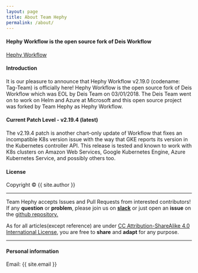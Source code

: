 ```yaml
---
layout: page
title: About Team Hephy
permalink: /about/
---
```


#### Hephy Workflow is the open source fork of Deis Workflow

[Hephy Workflow](web.teamhephy.com)

#### Introduction

It is our pleasure to announce that Hephy Workflow v2.19.0 (codename: Tag-Team)
is officially here! Hephy Workflow is the open source fork of Deis Workflow
which was EOL by Deis Team on 03/01/2018.  The Deis Team went on to work on
Helm and Azure at Microsoft and this open source project was forked by Team
Hephy as Hephy Workflow.

#### Current Patch Level - v2.19.4 (latest)

The v2.19.4 patch is another chart-only update of Workflow that fixes an
incompatible K8s version issue with the way that GKE reports its version in the
Kubernetes controller API.  This release is tested and known to work with K8s
clusters on Amazon Web Services, Google Kubernetes Engine, Azure Kubernetes
Service, and possibly others too.

#### License

Copyright&nbsp;&copy;&nbsp;{{ site.author }}

- - -

Team Hephy accepts Issues and Pull Requests from interested contributors!  If
any <b>question</b> or <b>problem</b>, please join us on <b><a href="https://slack.teamhephy.info">slack</a></b>
or just open an <b>issue</b> on the <a href="https://github.com/teamhephy/workflow">github repository.</a>

As for all articles(except reference) are under [CC Attribution-ShareAlike 4.0 International License](https://creativecommons.org/licenses/by-sa/4.0/), you are free to <b>share</b> and <b>adapt</b> for any purpose.

- - -

#### Personal information

Email: {{ site.email }}
